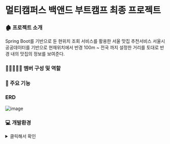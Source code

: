 # 멀티캠퍼스 백앤드 부트캠프 최종 프로젝트 

### 🏚 프로젝트 소개
Spring Boot를 기반으로 둔 현위치 조회 서비스를 활용한 서울 맛집 추천서비스 서울시 공공데이터를 기반으로 현재위치에서 반경 100m ~ 전국 까지 설정한 거리를 토대로 반경 내의 맛집의 정보를 보여준다.



###  👨🏼‍🤝‍👨🏼 멤버 구성 및 역할




### 📌 주요 기능 




### ERD

![image](https://github.com/user-attachments/assets/949806f4-bcb4-4807-9c7e-035cd9fc84c9)



### 💻 개발환경
<details>
  <summary>
    클릭해서 확인
  </summary>
  
</details>





